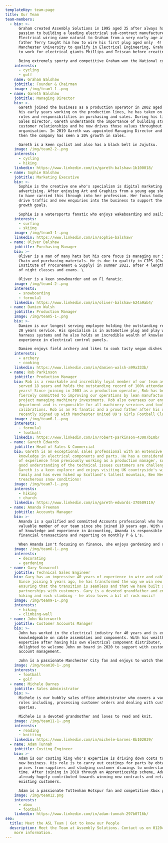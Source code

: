 ```yaml
---
templateKey: team-page
title: Our Team
team-members:
  - bio: >-
      Graham created Assembly Solutions in 1995 aged 35 after always having a
      passion to building a leading electrical sub-contract manufacturer.
      Electrical wiring came natural to Graham from a very early age after his
      father Terry taught him how to wire his first plug aged only  4! Attending
      Manchester University to qualify in Electrical Engineering, Graham went on
      to work for electrical giants Phillips and Triscan before creating ASL.

      Being extremely sporty and competitive Graham won the National cycling race in 2020.
    interests:
      - cycling
      - golf
    name: Graham Balshaw
    jobtitle: Founder & Chairman
    image: /img/team1-1-.png
  - name: Gareth Balshaw
    jobtitle: Managing Director
    bio: >-
      Gareth joined the business as a production operator in 2002 aged 18. Since
      his early years working on the production lines, he has taken on senior
      roles and responsibilities in purchasing and sales. During his time as
      Sales Director, Gareth understands the importance of building strong
      customer relationships and he now drives those values throughout the
      organisation. In 2019 Gareth was appointed Managing Director and since
      then the company has seen a 20% growth in sales.

      Gareth is a keen cyclist and also has a black belt in Jujutsu.
    image: /img/team2-2-.png
    interests:
      - cycling
      - hiking
    linkedin: https://www.linkedin.com/in/gareth-balshaw-1b100018/
  - name: Sophie Balshaw
    jobtitle: Marketing Executive
    bio: >-
      Sophie is the creative one who's specialism is digital marketing and
      advertising. After enjoying Art and Graphics from a young age she is happy
      to have carried this through into her profession. Her focus today is to
      drive traffic and new enquiries into the business to support the ambitious
      growth goals.

      Sophie is a watersports fanatic who enjoys wakeboarding and sailing around the welsh coast.
    interests:
      - surfing
      - skiing
    image: /img/team3-1-.png
    linkedin: https://www.linkedin.com/in/sophie-balshaw/
  - name: Oliver Balshaw
    jobtitle: Purchasing Manager
    bio: >-
      Oliver is a man of many hats but his core focus is managing our Supply
      Chain and purchasing materials. He is due to qualify in CIPS (Chartered
      Institute of Procurement & Supply) in summer 2021, after 4 lengthy years
      of night classes and exams. \

      Oliver is a keen snowboarder and an F1 fanatic.
    image: /img/team4-2-.png
    interests:
      - snowboarding
      - formula1
    linkedin: https://www.linkedin.com/in/oliver-balshaw-624a9ab4/
  - name: Damien Walsh
    jobtitle: Production Manager
    image: /img/team5-1-.png
    bio: >-
      Damien is our longest serving employee holding the outstanding record of
      20 years service. His specialism is in automotive plug and play wiring
      harness systems and he also holds an incredible wealth of knowledge and
      experience in electrical control panels.

      Damien enjoys field archery and likes to cook tasty vegan dishes!
    interests:
      - archery
      - cooking
    linkedin: https://www.linkedin.com/in/damien-walsh-a99a333b/
  - name: Rob Parkinson
    jobtitle: Production Manager
    bio: Rob is a remarkable and incredibly loyal member of our team as he has
      served 18 years and holds the outstanding record of 100% attendance for 17
      years! Since joining in 2003 as a production operator, Rob has been
      fiercely committed to improving our operations by lean manufacturing and
      project managing machinery investments. Rob also oversees our engineering
      department and is responsible for all machinery services and tooling
      calibrations. Rob is an F1 fanatic and a proud father after his daughter
      recently signed up with Manchester United U9's Girls Football Club!
    image: /img/team6-1-.png
    interests:
      - formula1
      - football
    linkedin: https://www.linkedin.com/in/robert-parkinson-43007b10b/
  - name: Gareth Edwards
    jobtitle: Head of Sales & Commercial
    bio: Gareth is an exceptional sales professional with an extensive technical
      knowledge in electrical components and parts. He has a considerable amount
      of experience from previously working as a production manager, so he has a
      good understanding of the technical issues customers are challenged with.
      Gareth is a keen explorer and enjoys visiting UK countryside's with his
      family and has even hiked up Scotland's tallest mountain, Ben Nevis - in
      treacherous snow conditions!
    image: /img/team7-1-.png
    interests:
      - hiking
      - church
    linkedin: https://www.linkedin.com/in/gareth-edwards-370509119/
  - name: Amanda Freeman
    jobtitle: Accounts Manager
    bio: >-
      Amanda is a qualified and committed Accounts professional who has been a
      valuable member of our team since she joined 10 years ago. With a wealth
      of knowledge and experience in Accounting, Amanda is responsible for all
      financial transactions and reporting on monthly P & L's.

      When Amanda isn't focusing on finance, she enjoys gardening and decorating her beautiful home!
    image: /img/team8-1-.png
    interests:
      - decorating
      - gardening
  - name: Gary Scowcroft
    jobtitle: Technical Sales Engineer
    bio: Gary has an impressive 40 years of experience in wire and cable assemblies!
      Since joining 5 years ago, he has transformed the way we win new business,
      ensuring that the transition is seamless and that we have built strong
      partnerships with customers. Gary is a devoted grandfather and enjoys
      hiking and rock climbing - he also loves a bit of rock music!
    image: /img/team9-1-.png
    interests:
      - hiking
      - climbing-wall
  - name: John Waterworth
    jobtitle: Customer Accounts Manager
    bio: >-
      John has worked in the electrical industry for 40 years and is extremely
      knowledgeable on cable assemblies and components. With his wealth of
      expertise after having his own electrical component distributer, we were
      delighted to welcome John on board in 2020 to support with customer
      account management. 

      John is a passionate Manchester City fan and enjoys to watch them with cold pint of Guinness!
    image: /img/team10-1-.png
    interests:
      - football
      - golf
  - name: Michele Barnes
    jobtitle: Sales Administrator
    bio: >-
      Michele is our bubbly sales office administrator who covers a variety of
      roles including, processing customer orders and dealing with customer
      queries.

      Michele is a devoted grandmother and loves to read and knit.
    image: /img/team11-1-.png
    interests:
      - reading
      - knitting
    linkedin: https://www.linkedin.com/in/michele-barnes-8b102039/
  - name: Adam Tunnah
    jobtitle: Costing Engineer
    bio: >-
      Adam is our costing king who's expertise is driving down costs to secure
      new business. His role is to carry out costings for parts by obtaining
      prices from suppliers and studying customer drawings to understand labour
      time. After joining in 2018 through an Apprenticeship scheme, Adam has
      already hugely contributed towards winning new contracts and retaining
      existing customers.

      Adam is a passionate Tottenham Hotspur fan and competitive Xbox gamer!
    image: /img/team12.png
    interests:
      - xbox
      - football
    linkedin: https://www.linkedin.com/in/adam-tunnah-297b0716b/
seo:
  title: Meet the ASL Team | Get to know our People
  description: Meet the Team at Assembly Solutions. Contact us on 01204 521999 for
    more information.
---
```

